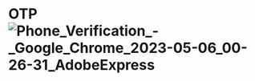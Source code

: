 # OTP![Phone_Verification_-_Google_Chrome_2023-05-06_00-26-31_AdobeExpress](https://user-images.githubusercontent.com/84482030/236546480-f8f672aa-5e85-4b77-bcf0-f0d68bdb551c.gif)
